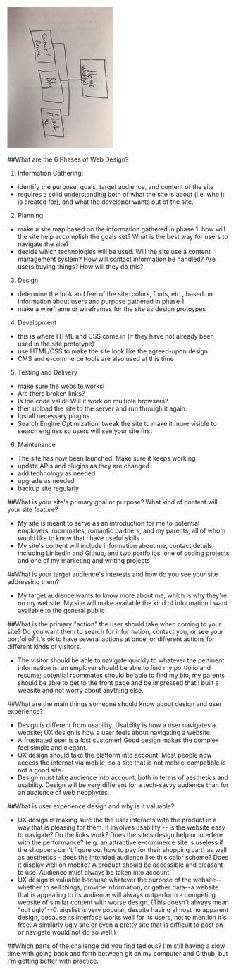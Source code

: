 ![Preliminary Site Map](/week-2/imgs/IMG_7826.JPG)

##What are the 6 Phases of Web Design?
1. Information Gathering:
  - identify the purpose, goals, target audience, and content of the site
  - requires a solid understanding both of what the site is about (i.e. who it is created for), and what the developer wants out of the site.
2. Planning
  - make a site map based on the information gathered in phase 1: how will the site help accomplish the goals set? What is the best way for users to navigate the site?
  - decide which technologies will be used. Will the site use a content management system? How will contact information be handled? Are users buying things? How will they do this?
3. Design
  - determine the look and feel of the site: colors, fonts, etc., based on information about users and purpose gathered in phase 1
  - make a wireframe or wireframes for the site as design protoypes
4. Development
  - this is where HTML and CSS come in (if they have not already been used in the site prototype)
  - use HTML/CSS to make the site look like the agreed-upon design
  - CMS and e-commerce tools are also used at this time
5. Testing and Delivery
  - make sure the website works!
  - Are there broken links?
  - Is the code valid? Will it work on multiple browsers?
  - then upload the site to the server and run through it again.
  - Install necessary plugins
  - Search Engine Optimization: tweak the site to make it more visible to search engines so users will see your site first
6. Maintenance
  - The site has now been launched! Make sure it keeps working
  - update APIs and plugins as they are changed
  - add technology as needed
  - upgrade as needed
  - backup site regularly

##What is your site's primary goal or purpose? What kind of content will your site feature?
  - My site is meant to serve as an introduction for me to potential employers, roommates, romantic partners, and my parents, all of whom would like to know that I have useful skills.
  - My site's content will include information about me, contact details including LinkedIn and Github, and two portfolios: one of coding projects and one of my marketing and writing projects

##What is your target audience's interests and how do you see your site addressing them?
  - My target audience wants to know more about me, which is why they're on my website. My site will make available the kind of information I want available to the general public.

##What is the primary "action" the user should take when coming to your site? Do you want them to search for information, contact you, or see your portfolio? It's ok to have several actions at once, or different actions for different kinds of visitors.
  - The visitor should be able to navigate quickly to whatever the pertinent information is: an employer should be able to find my portfolio and resume; potential roommates should be able to find my bio; my parents should be able to get to the front page and be impressed that I built a website and not worry about anything else.

##What are the main things someone should know about design and user experience?
  - Design is different from usability. Usability is how a user navigates a website; UX design is how a user feels about navigating a website.
  - A frustrated user is a lost customer! Good design makes the complex feel simple and elegant.
  - UX design should take the platform into account. Most people now access the internet via mobile, so a site that is not mobile-compatible is not a good site.
  - Design must take audience into account, both in terms of aesthetics and usability. Design will be very different for a tech-savvy audience than for an audience of web neophytes.

##What is user experience design and why is it valuable?
 - UX design is making sure the the user interacts with the product in a way that is pleasing for them. It involves usability -- is the website easy to navigate? Do the links work? Does the site's design help or interfere with the performance? (e.g. an attractive e-commerce site is useless if the shoppers can't figure out how to pay for their shopping cart) as well as aesthetics - does the intended audience like this color scheme? Does it display well on mobile? A product should be accessible and pleasant to use. Audience must always be taken into account.
 - UX design is valuable because whatever the purpose of the website--whether to sell things, provide information, or gather data--a website that is appealing to its audience will always outperform a competing website of similar content with worse design.
 (This doesn't always mean "not ugly"--Craigslist is very popular, despite having almost no apparent design, because its interface works well for its users, not to mention it's free. A similarly ugly site or even a pretty site that is difficult to post on or navigate would not do so well.)

##Which parts of the challenge did you find tedious?
I'm still having a slow time with going back and forth between git on my computer and Github, but I'm getting better with practice.
